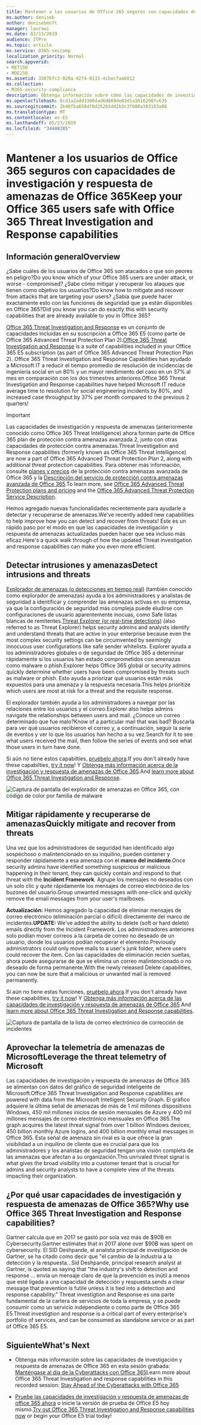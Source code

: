```yaml
---
title: Mantener a los usuarios de Office 365 seguros con capacidades de investigación y respuesta de amenazas de Office 365
ms.author: deniseb
author: denisebmsft
manager: laurawi
ms.date: 02/13/2019
audience: ITPro
ms.topic: article
ms.service: O365-seccomp
localization_priority: Normal
search.appverid:
- MET150
- MOE150
ms.assetid: 3387bfc3-028a-42f4-8133-4cbecfaab812
ms.collection:
- M365-security-compliance
description: Obtenga información sobre cómo las capacidades de investigación y respuesta de las amenazas de Office 365 pueden ayudar a su organización a detectar intrusiones y amenazas, y mitigar rápidamente y recuperarse de amenazas.
ms.openlocfilehash: 6cd1a2add3300dad6d869de82d1a1616298fc635
ms.sourcegitcommit: 2b46fba650df8d252b1dd2b3c3f080a383183a06
ms.translationtype: MT
ms.contentlocale: es-ES
ms.lasthandoff: 05/23/2019
ms.locfileid: "34408285"
---
```

# <a name="keep-your-office-365-users-safe-with-office-365-threat-investigation-and-response-capabilities"></a><span data-ttu-id="a0b0d-103">Mantener a los usuarios de Office 365 seguros con capacidades de investigación y respuesta de amenazas de Office 365</span><span class="sxs-lookup"><span data-stu-id="a0b0d-103">Keep your Office 365 users safe with Office 365 Threat Investigation and Response capabilities</span></span>

## <a name="overview"></a><span data-ttu-id="a0b0d-104">Información general</span><span class="sxs-lookup"><span data-stu-id="a0b0d-104">Overview</span></span>

<span data-ttu-id="a0b0d-105">¿Sabe cuáles de los usuarios de Office 365 son atacados o que son peores en peligro?</span><span class="sxs-lookup"><span data-stu-id="a0b0d-105">Do you know which of your Office 365 users are under attack, or worse - compromised?</span></span> <span data-ttu-id="a0b0d-106">¿Sabe cómo mitigar y recuperar los ataques que tienen como objetivo los usuarios?</span><span class="sxs-lookup"><span data-stu-id="a0b0d-106">Do know how to mitigate and recover from attacks that are targeting your users?</span></span> <span data-ttu-id="a0b0d-107">¿Sabía que puede hacer exactamente esto con las funciones de seguridad que ya están disponibles en Office 365?</span><span class="sxs-lookup"><span data-stu-id="a0b0d-107">Did you know you can do exactly this with security capabilities that are already available to you in Office 365?</span></span> 
  
<span data-ttu-id="a0b0d-108">[Office 365 Threat Investigation and Response](office-365-ti.md) es un conjunto de capacidades incluidas en su suscripción a Office 365 E5 (como parte de Office 365 Advanced Threat Protection Plan 2).</span><span class="sxs-lookup"><span data-stu-id="a0b0d-108">[Office 365 Threat Investigation and Response](office-365-ti.md) is a suite of capabilities included in your Office 365 E5 subscription (as part of Office 365 Advanced Threat Protection Plan 2).</span></span> <span data-ttu-id="a0b0d-109">Office 365 Threat Investigation and Response Capabilities han ayudado a Microsoft IT a reducir el tiempo promedio de resolución de incidencias de ingeniería social en un 80% y un mayor rendimiento del caso en un 37% al mes en comparación con los dos trimestres anteriores.</span><span class="sxs-lookup"><span data-stu-id="a0b0d-109">Office 365 Threat Investigation and Response capabilities have helped Microsoft IT reduce average time to resolution for social engineering incidents by 80%, and increased case throughput by 37% per month compared to the previous 2 quarters!</span></span> 

> [!IMPORTANT]
> <span data-ttu-id="a0b0d-110">Las capacidades de investigación y respuesta de amenazas (anteriormente conocido como Office 365 Threat Intelligence) ahora forman parte de Office 365 plan de protección contra amenazas avanzada 2, junto con otras capacidades de protección contra amenazas.</span><span class="sxs-lookup"><span data-stu-id="a0b0d-110">Threat Investigation and Response capabilities (formerly known as Office 365 Threat Intelligence) are now a part of Office 365 Advanced Threat Protection Plan 2, along with additional threat protection capabilities.</span></span> <span data-ttu-id="a0b0d-111">Para obtener más información, consulte [planes y precios](https://products.office.com/exchange/advance-threat-protection) de la protección contra amenazas avanzada de Office 365 y la [Descripción del servicio de protección contra amenazas avanzada de Office 365](https://docs.microsoft.com/office365/servicedescriptions/office-365-advanced-threat-protection-service-description).</span><span class="sxs-lookup"><span data-stu-id="a0b0d-111">To learn more, see [Office 365 Advanced Threat Protection plans and pricing](https://products.office.com/exchange/advance-threat-protection) and the [Office 365 Advanced Threat Protection Service Description](https://docs.microsoft.com/office365/servicedescriptions/office-365-advanced-threat-protection-service-description).</span></span>
  
<span data-ttu-id="a0b0d-112">Hemos agregado nuevas funcionalidades recientemente para ayudarle a detectar y recuperarse de amenazas.</span><span class="sxs-lookup"><span data-stu-id="a0b0d-112">We've recently added new capabilities to help improve how you can detect and recover from threats!</span></span> <span data-ttu-id="a0b0d-113">Este es un rápido paso por el modo en que las capacidades de investigación y respuesta de amenazas actualizadas pueden hacer que sea incluso más eficaz.</span><span class="sxs-lookup"><span data-stu-id="a0b0d-113">Here's a quick walk through of how the updated Threat investigation and response capabilities can make you even more efficient.</span></span>
  
## <a name="detect-intrusions-and-threats"></a><span data-ttu-id="a0b0d-114">Detectar intrusiones y amenazas</span><span class="sxs-lookup"><span data-stu-id="a0b0d-114">Detect intrusions and threats</span></span>

<span data-ttu-id="a0b0d-115">[Explorador de amenazas (o detecciones en tiempo real)](threat-explorer.md) (también conocido como explorador de amenazas) ayuda a los administradores y analistas de seguridad a identificar y comprender las amenazas activas en su empresa, ya que la configuración de seguridad más compleja puede eludirse con configuraciones de usuario aparentemente inocuas, como Safe listas blancas de remitentes.</span><span class="sxs-lookup"><span data-stu-id="a0b0d-115">[Threat Explorer (or real-time detections)](threat-explorer.md) (also referred to as Threat Explorer) helps security admins and analysts identify and understand threats that are active in your enterprise because even the most complex security settings can be circumvented by seemingly innocuous user configurations like safe sender whitelists.</span></span> <span data-ttu-id="a0b0d-116">Explorer ayuda a los administradores globales o de seguridad de Office 365 a determinar rápidamente si los usuarios han estado comprometidos con amenazas como malware o phish.</span><span class="sxs-lookup"><span data-stu-id="a0b0d-116">Explorer helps Office 365 global or security admins quickly determine whether users have been compromised by threats such as malware or phish.</span></span> <span data-ttu-id="a0b0d-117">Esto ayuda a priorizar qué usuarios están más expuestos para una amenaza y la respuesta necesaria.</span><span class="sxs-lookup"><span data-stu-id="a0b0d-117">This helps prioritize which users are most at risk for a threat and the requisite response.</span></span> 
  
<span data-ttu-id="a0b0d-118">El explorador también ayuda a los administradores a navegar por las relaciones entre los usuarios y el correo.</span><span class="sxs-lookup"><span data-stu-id="a0b0d-118">Explorer also helps admins navigate the relationships between users and mail.</span></span> <span data-ttu-id="a0b0d-119">¿Conoce un correo determinado que fue malo?</span><span class="sxs-lookup"><span data-stu-id="a0b0d-119">Know of a particular mail that was bad?</span></span> <span data-ttu-id="a0b0d-120">Buscarla para ver qué usuarios recibieron el correo y, a continuación, seguir la serie de eventos y ver lo que los usuarios han hecho a su vez.</span><span class="sxs-lookup"><span data-stu-id="a0b0d-120">Search for it to see what users received the mail, then follow the series of events and see what those users in turn have done.</span></span>

<span data-ttu-id="a0b0d-121">Si aún no tiene estos capabilties, [pruébelo ahora](https://aka.ms/tryo365threatintel3).</span><span class="sxs-lookup"><span data-stu-id="a0b0d-121">If you don't already have these capabilties, [try it now](https://aka.ms/tryo365threatintel3)!</span></span> <span data-ttu-id="a0b0d-122">Y [Obtenga más información acerca de la investigación y respuesta de amenazas de Office 365](https://aka.ms/readmoreabouto365threatintel).</span><span class="sxs-lookup"><span data-stu-id="a0b0d-122">And [learn more about Office 365 Threat Investigation and Response](https://aka.ms/readmoreabouto365threatintel).</span></span>
  
![Captura de pantalla del explorador de amenazas en Office 365, con código de color por familia de malware](media/591338dd-252a-437d-b5f2-87aa42e74b0c.png)
  
## <a name="quickly-mitigate-and-recover-from-threats"></a><span data-ttu-id="a0b0d-124">Mitigar rápidamente y recuperarse de amenazas</span><span class="sxs-lookup"><span data-stu-id="a0b0d-124">Quickly mitigate and recover from threats</span></span>

<span data-ttu-id="a0b0d-125">Una vez que los administradores de seguridad han identificado algo sospechoso o malintencionado en su inquilino, pueden contener y responder rápidamente a esa amenaza con el **marco del incidente**.</span><span class="sxs-lookup"><span data-stu-id="a0b0d-125">Once security admins have identified something suspicious or malicious happening in their tenant, they can quickly contain and respond to that threat with the **Incident Framework**.</span></span> <span data-ttu-id="a0b0d-126">Agrupe los mensajes no deseados con un solo clic y quite rápidamente los mensajes de correo electrónico de los buzones del usuario.</span><span class="sxs-lookup"><span data-stu-id="a0b0d-126">Group unwanted messages with one-click and quickly remove the email messages from your user's mailboxes.</span></span> 
  
 <span data-ttu-id="a0b0d-127">**Actualización:** Hemos agregado la capacidad de eliminar mensajes de correo electrónico (eliminación parcial o difícil) directamente del marco de incidentes.</span><span class="sxs-lookup"><span data-stu-id="a0b0d-127">**UPDATE:** We've added the ability to delete (soft or hard delete) emails directly from the Incident Framework.</span></span> <span data-ttu-id="a0b0d-128">Los administradores anteriores solo podían mover correos a la carpeta de correo no deseado de un usuario, donde los usuarios podían recuperar el elemento.</span><span class="sxs-lookup"><span data-stu-id="a0b0d-128">Previously administrators could only move mails to a user's junk folder, where users could recover the item.</span></span> <span data-ttu-id="a0b0d-129">Con las capacidades de eliminación recién sueltas, ahora puede asegurarse de que se elimina un correo malintencionado o no deseado de forma permanente.</span><span class="sxs-lookup"><span data-stu-id="a0b0d-129">With the newly released Delete capabilities, you can now be sure that a malicious or unwanted mail is removed permanently.</span></span> 
  
<span data-ttu-id="a0b0d-130">Si aún no tiene estas funciones, [pruébelo ahora](https://aka.ms/tryo365threatintel3).</span><span class="sxs-lookup"><span data-stu-id="a0b0d-130">If you don't already have these capabilities, [try it now](https://aka.ms/tryo365threatintel3)!</span></span> <span data-ttu-id="a0b0d-131">Y [Obtenga más información acerca de las capacidades de investigación y respuesta de amenazas de Office 365](https://aka.ms/readmoreabouto365threatintel).</span><span class="sxs-lookup"><span data-stu-id="a0b0d-131">And [learn more about Office 365 Threat Investigation and Response capabilities](https://aka.ms/readmoreabouto365threatintel).</span></span>
  
![Captura de pantalla de la lista de correo electrónico de corrección de incidentes](media/9d8452d3-d8d2-4b26-81f9-76396e08dd17.png)
  
## <a name="leverage-the-threat-telemetry-of-microsoft"></a><span data-ttu-id="a0b0d-133">Aprovechar la telemetría de amenazas de Microsoft</span><span class="sxs-lookup"><span data-stu-id="a0b0d-133">Leverage the threat telemetry of Microsoft</span></span>

<span data-ttu-id="a0b0d-134">Las capacidades de investigación y respuesta de amenazas de Office 365 se alimentan con datos del gráfico de seguridad inteligente de Microsoft.</span><span class="sxs-lookup"><span data-stu-id="a0b0d-134">Office 365 Threat Investigation and Response capabilities are powered with data from the Microsoft Intelligent Security Graph.</span></span> <span data-ttu-id="a0b0d-135">El gráfico adquiere la última señal de amenazas de más de 1 mil millones dispositivos Windows, 450 mil millones inicios de sesión mensuales de Azure y 400 mil millones mensajes de correo electrónico mensuales en Office 365.</span><span class="sxs-lookup"><span data-stu-id="a0b0d-135">The graph acquires the latest threat signal from over 1 billion Windows devices, 450 billion monthly Azure logins, and 400 billion monthly email messages in Office 365.</span></span> <span data-ttu-id="a0b0d-136">Esta señal de amenaza sin rival es la que ofrece la gran visibilidad a un inquilino de cliente que es crucial para que los administradores y los analistas de seguridad tengan una visión completa de las amenazas que afectan a su organización.</span><span class="sxs-lookup"><span data-stu-id="a0b0d-136">This unrivaled threat signal is what gives the broad visibility into a customer tenant that is crucial for admins and security analysts to have a complete view of the threats impacting their organization.</span></span> 
  
   
## <a name="why-use-office-365-threat-investigation-and-response-capabilities"></a><span data-ttu-id="a0b0d-137">¿Por qué usar capacidades de investigación y respuesta de amenazas de Office 365?</span><span class="sxs-lookup"><span data-stu-id="a0b0d-137">Why use Office 365 Threat Investigation and Response capabilities?</span></span>

<span data-ttu-id="a0b0d-138">Gartner calcula que en 2017 se gastó por sola vez más de $90B en Cybersecurity.</span><span class="sxs-lookup"><span data-stu-id="a0b0d-138">Gartner estimates that in 2017 alone over $90B was spent on cybersecurity.</span></span> <span data-ttu-id="a0b0d-139">El SID Deshpande, el analista principal de investigación de Gartner, se ha citado como decir que "el cambio de la industria a la detección y la respuesta...</span><span class="sxs-lookup"><span data-stu-id="a0b0d-139">Sid Deshpande, principal research analyst at Gartner, is quoted as saying that "the industry's shift to detection and response …</span></span> <span data-ttu-id="a0b0d-140">envía un mensaje claro de que la prevención es inútil a menos que esté ligada a una capacidad de detección y respuesta.</span><span class="sxs-lookup"><span data-stu-id="a0b0d-140">sends a clear message that prevention is futile unless it is tied into a detection and response capability."</span></span> <span data-ttu-id="a0b0d-141">Threat investigtion and Response es una parte fundamental de la cartera de servicios de toda la empresa, y se puede consumir como un servicio independiente o como parte de Office 365 E5.</span><span class="sxs-lookup"><span data-stu-id="a0b0d-141">Threat investigtion and response is a critical part of every enterprise's portfolio of services, and can be consumed as standalone service or as part of Office 365 E5.</span></span>
  
## <a name="whats-next"></a><span data-ttu-id="a0b0d-142">Siguiente</span><span class="sxs-lookup"><span data-stu-id="a0b0d-142">What's Next</span></span>

- <span data-ttu-id="a0b0d-143">Obtenga más información sobre las capacidades de investigación y respuesta de amenazas de Office 365 en esta sesión grabada: [Manténgase al día de la Cyberattacks con Office 365](https://myignite.microsoft.com/videos/53723)</span><span class="sxs-lookup"><span data-stu-id="a0b0d-143">Learn more about Office 365 Threat Investigation and response capabilities  in this recorded session: [Stay Ahead of the Cyberattacks with Office 365](https://myignite.microsoft.com/videos/53723)</span></span>
    
- <span data-ttu-id="a0b0d-144">[Pruebe las capacidades de investigación y respuesta de amenazas de office 365 ahora](https://aka.ms/tryo365threatintel3) o inicie la versión de prueba de Office E5 hoy mismo.</span><span class="sxs-lookup"><span data-stu-id="a0b0d-144">[Try out Office 365 Threat Investigation and Response capabilities now](https://aka.ms/tryo365threatintel3) or begin your Office E5 trial today!</span></span> 
    

